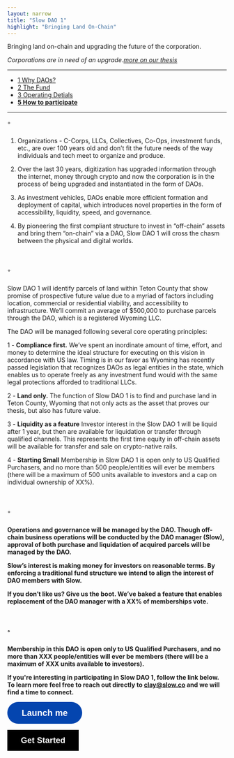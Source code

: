 ```yaml
---
layout: narrow
title: "Slow DAO 1"
highlight: "Bringing Land On-Chain"
---
```


Bringing land on-chain and upgrading the future of the corporation.

*Corporations are in need of an upgrade.[more on our thesis](https://twitter.com/lessin/status/1443608637562261506?s=20)*

<hr>

<ul>
  <li><a href="#ts">1 Why DAOs?</a></li>
  <li><a href="#fu">2 The Fund</a></li>
  <li><a href="#od">3 Operating Detials</a></li>   
  <li><b><a href="#apply">5 How to participate</a></b></li>
</ul>

<hr>

<p id="ts" style="margin-top: 10px; margin-bottom: 25px;">◦</p>

1) Organizations - C-Corps, LLCs, Collectives, Co-Ops, investment funds, etc., are over 100 years old and don’t fit the future needs of the way individuals and tech meet to organize and produce.

2) Over the last 30 years, digitization has upgraded information through the internet, money through crypto and now the corporation is in the process of being upgraded and instantiated in the form of DAOs.

3) As investment vehicles, DAOs enable more efficient formation and deployment of capital, which introduces novel properties in the form of accessibility, liquidity, speed, and governance.

4) By pioneering the first compliant structure to invest in “off-chain” assets and bring them “on-chain” via a DAO, Slow DAO 1 will cross the chasm between the physical and digital worlds.


<p id="fu" style="margin-top: 50px; margin-bottom: 25px;">◦</p>

Slow DAO 1 will identify parcels of land within Teton County that show promise of prospective future value due to a myriad of factors including location, commercial or residential viability, and accessibility to infrastructure. We’ll commit an average of $500,000 to purchase parcels through the DAO, which is a registered Wyoming LLC.

The DAO will be managed following several core operating principles:

1 - <b>Compliance first.</b> We’ve spent an inordinate amount of time, effort, and money to determine the ideal structure for executing on this vision in accordance with US law. Timing is in our favor as Wyoming has recently passed legislation that recognizes DAOs as legal entities in the state, which enables us to operate freely as any investment fund would with the same legal protections afforded to traditional LLCs.

2 - <b>Land only.</b> The function of Slow DAO 1 is to find and purchase land in Teton County, Wyoming that not only acts as the asset that proves our thesis, but also has future value.

3 - <b>Liquidity as a feature</b> Investor interest in the Slow DAO 1 will be liquid after 1 year, but then are available for liquidation or transfer through qualified channels. This represents the first time equity in off-chain assets will be available for transfer and sale on crypto-native rails.

4 - <b>Starting Small</b> Membership in Slow DAO 1 is open only to US Qualified Purchasers, and no more than 500 people/entities will ever be members (there will be a maximum of 500 units available to investors and a cap on individual ownership of XX%).


<p id="kf" style="margin-top: 50px; margin-bottom: 25px;">◦</p>

<b>Operations and governance will be managed by the DAO.<b> Though off-chain business operations will be conducted by the DAO manager (Slow), approval of both purchase and liquidation of acquired parcels will be managed by the DAO.

<b>Slow’s interest is making money for investors on reasonable<b> terms. By enforcing a traditional fund structure we intend to align the interest of DAO members with Slow.

<b>If you don’t like us? Give us the boot.<b> We’ve baked a feature that enables replacement of the DAO manager with a XX% of memberships vote.



<p id="how" style="margin-top: 50px; margin-bottom: 25px;">◦</p>

Membership in this DAO is open only to US Qualified Purchasers, and no more than XXX people/entities will ever be members (there will be a maximum of XXX units available to investors).

If you're interesting in participating in Slow DAO 1, follow the link below. To learn more feel free to reach out directly to <a href="mailto:clay@slow.co">clay@slow.co</a> and we will find a time to connect.

<button data-tf-popup="ZNKSETTO" style="all:unset;font-family:Helvetica,Arial,sans-serif;display:inline-block;max-width:100%;white-space:nowrap;overflow:hidden;text-overflow:ellipsis;background-color:#0445AF;color:#FFFFFF;font-size:20px;border-radius:25px;padding:0 33px;font-weight:bold;height:50px;cursor:pointer;line-height:50px;text-align:center;margin:0;text-decoration:none;">Launch me</button><script src="//embed.typeform.com/next/embed.js"></script>

<a class="typeform-share button" href="https://form.typeform.com/to/CxMqlcJf?typeform-medium=embed-snippet" data-mode="popup" style="display:inline-block;text-decoration:none;background-color:#000000;color:white;cursor:pointer;font-family:Helvetica,Arial,sans-serif;font-size:19px;line-height:47.5px;text-align:center;margin:0;height:47.5px;padding:0px 31px;border-radius:0px;max-width:100%;white-space:nowrap;overflow:hidden;text-overflow:ellipsis;font-weight:bold;-webkit-font-smoothing:antialiased;-moz-osx-font-smoothing:grayscale;" data-size="100" target="_blank">Get Started </a> <script> (function() { var qs,js,q,s,d=document, gi=d.getElementById, ce=d.createElement, gt=d.getElementsByTagName, id="typef_orm_share", b="https://embed.typeform.com/"; if(!gi.call(d,id)){ js=ce.call(d,"script"); js.id=id; js.src=b+"embed.js"; q=gt.call(d,"script")[0]; q.parentNode.insertBefore(js,q) } })() </script>

<p style="margin-bottom: 1000px;"></p>

